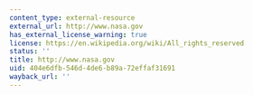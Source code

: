 ```yaml
---
content_type: external-resource
external_url: http://www.nasa.gov
has_external_license_warning: true
license: https://en.wikipedia.org/wiki/All_rights_reserved
status: ''
title: http://www.nasa.gov
uid: 404e6dfb-546d-4de6-b89a-72effaf31691
wayback_url: ''
---
```

